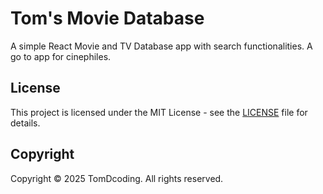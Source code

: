 # Tom's Movie Database

A simple React Movie and TV Database app with search functionalities. A go to app for cinephiles.


## License

This project is licensed under the MIT License - see the [LICENSE](./LICENSE) file for details.

## Copyright

Copyright © 2025 TomDcoding. All rights reserved.
